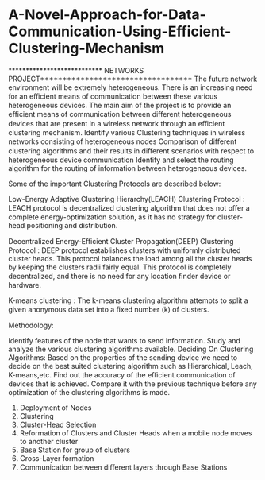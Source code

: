 # A-Novel-Approach-for-Data-Communication-Using-Efficient-Clustering-Mechanism 

*************************** NETWORKS PROJECT**********************************
The future network environment will be extremely heterogeneous. There is an increasing need for an eﬃcient means of communication between these various heterogeneous devices. The main aim of the project is to provide an eﬃcient means of communication between diﬀerent heterogeneous devices that are present in a wireless network through an eﬃcient clustering mechanism. Identify various Clustering techniques in wireless networks consisting of heterogeneous nodes Comparison of diﬀerent clustering algorithms and their results in diﬀerent scenarios with respect to heterogeneous device communication Identify and select the routing algorithm for the routing of information between heterogeneous devices.

Some of the important Clustering Protocols are described below:

Low-Energy Adaptive Clustering Hierarchy(LEACH) Clustering Protocol : LEACH protocol is decentralized clustering algorithm that does not oﬀer a complete energy-optimization solution, as it has no strategy for cluster-head positioning and distribution.

Decentralized Energy-Eﬃcient Cluster Propagation(DEEP) Clustering Protocol : DEEP protocol establishes clusters with uniformly distributed cluster heads. This protocol balances the load among all the cluster heads by keeping the clusters radii fairly equal. This protocol is completely decentralized, and there is no need for any location ﬁnder device or hardware. 

K-means clustering : The k-means clustering algorithm attempts to split a given anonymous data set into a ﬁxed number (k) of clusters.


Methodology:

Identify features of the node that wants to send information. Study and analyze the various clustering algorithms available. Deciding On Clustering Algorithms: Based on the properties of the sending device we need to decide on the best suited clustering algorithm such as Hierarchical, Leach, K-means,etc. Find out the accuracy of the eﬃcient communication of devices that is achieved. Compare it with the previous technique before any optimization of the clustering algorithms is made.

1) Deployment of Nodes 
2) Clustering
3) Cluster-Head Selection
4) Reformation of Clusters and Cluster Heads when a mobile node moves to another cluster
5) Base Station for group of clusters 
6) Cross-Layer formation
7) Communication between diﬀerent layers through Base Stations  
